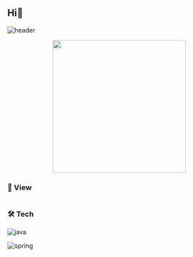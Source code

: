 ## Hi👋

![header](https://capsule-render.vercel.app/api?type=waving&color=timeAuto&fontAlign=50&fontAlignY=30&text=JB&desc=developer&descAlign=70&descAlignY=55&height=200&fontSize=60&fontColor=ffffff)

<div id="header" align="center">
  <img src="https://i.giphy.com/media/v1.Y2lkPTc5MGI3NjExMmdoaG41bnptZWt6ZWNjNmY2cjFkOWVkaWo4NHhtM3U0M3JsNjdqNSZlcD12MV9pbnRlcm5hbF9naWZfYnlfaWQmY3Q9Zw/JIX9t2j0ZTN9S/giphy.gif" width="300"/>
</div>


### 👀 View

<div id="badges" align="center">
  <img src="https://komarev.com/ghpvc/?username=imnjb&style=flat-square&color=blue" alt=""/>
</div>



### 🛠 Tech

![java](https://img.shields.io/badge/JAVA-007396?style=flat-square&logo=Java&logoColor=white)

![spring](https://img.shields.io/badge/Sprring-6DB33F?style=flat-square&logo=Spring&logoColor=white)





<!--
**imnjb/imnjb** is a ✨ _special_ ✨ repository because its `README.md` (this file) appears on your GitHub profile.

Here are some ideas to get you started:

- 🔭 I’m currently working on ...
- 🌱 I’m currently learning ...
- 👯 I’m looking to collaborate on ...
- 🤔 I’m looking for help with ...
- 💬 Ask me about ...
- 📫 How to reach me: ...
- 😄 Pronouns: ...
- ⚡ Fun fact: ...
-->

